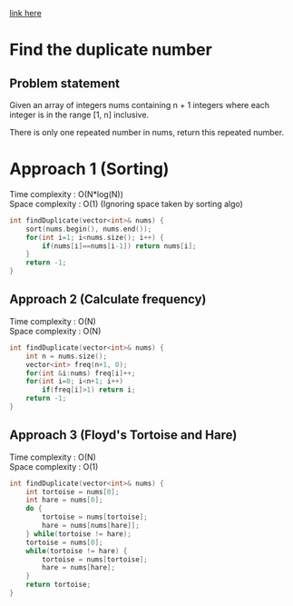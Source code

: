 [link here](https://leetcode.com/problems/find-the-duplicate-number/)
# Find the duplicate number

## Problem statement

Given an array of integers nums containing n + 1 integers where each integer is in the range [1, n] inclusive.

There is only one repeated number in nums, return this repeated number.

# Approach 1 (Sorting)

Time complexity : O(N\*log(N))  
Space complexity : O(1) (Ignoring space taken by sorting algo)

```cpp
int findDuplicate(vector<int>& nums) {
    sort(nums.begin(), nums.end());
    for(int i=1; i<nums.size(); i++) {
        if(nums[i]==nums[i-1]) return nums[i];
    }
    return -1;
}
```

## Approach 2 (Calculate frequency)

Time complexity : O(N)  
Space complexity : O(N)

```cpp
int findDuplicate(vector<int>& nums) {
    int n = nums.size();
    vector<int> freq(n+1, 0);
    for(int &i:nums) freq[i]++;
    for(int i=0; i<n+1; i++)
        if(freq[i]>1) return i;
    return -1;
}
```

## Approach 3 (Floyd's Tortoise and Hare)

Time complexity : O(N)  
Space complexity : O(1)

```cpp
int findDuplicate(vector<int>& nums) {
    int tortoise = nums[0];
    int hare = nums[0];
    do {
        tortoise = nums[tortoise];
        hare = nums[nums[hare]];
    } while(tortoise != hare);
    tortoise = nums[0];
    while(tortoise != hare) {
        tortoise = nums[tortoise];
        hare = nums[hare];
    }
    return tortoise;
}
```